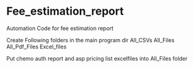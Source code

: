 # Fee_estimation_report
Automation Code for fee estimation report

Create Following folders in the main program dir
All_CSVs
All_Files
All_Pdf_Files
Excel_files

Put chemo auth report and asp pricing list excelfiles into All_Files folder
